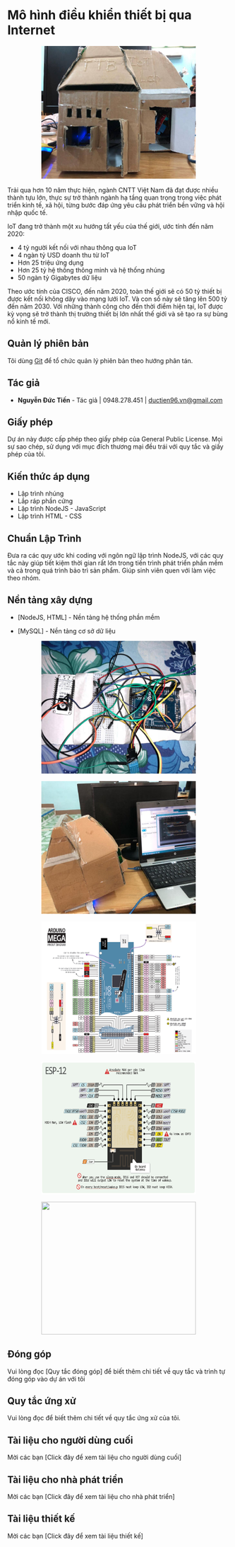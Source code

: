 ﻿# Mô hình điều khiển thiết bị qua Internet
<p align="center">
  <img width="350" height="300" src="https://github.com/ductienpq/Arduino-IOT-Automation-With-ESP8266/blob/master/img/25466065_1982541112018579_1109909483_n.jpg">
</p>                

Trải qua hơn 10 năm thực hiện, ngành CNTT Việt Nam đã đạt được nhiều thành tựu lớn, thực sự trở thành ngành hạ tầng quan trọng trong việc phát triển kinh tế, xã hội, từng bước đáp ứng yêu cầu phát triển bền vững và hội nhập quốc tế.

IoT đang trở thành một xu hướng tất yếu của thế giới, ước tính đến năm 2020:
* 4 tỷ người kết nối với nhau thông qua IoT
* 4 ngàn tỷ USD doanh thu từ IoT
* Hơn 25 triệu ứng dụng
* Hơn 25 tỷ hệ thống thông minh và hệ thống nhúng
* 50 ngàn tỷ Gigabytes dữ liệu

Theo ước tính của CISCO, đến năm 2020, toàn thế giới sẽ có 50 tỷ thiết bị được kết nối không dây vào mạng lưới IoT. Và con số này sẽ tăng lên 500 tỷ đến năm 2030. Với những thành công cho đến thời điểm hiện tại, IoT được kỳ vọng sẽ trở thành thị trường thiết bị lớn nhất thế giới và sẽ tạo ra sự bùng nổ kinh tế mới.

## Quản lý phiên bản

Tôi dùng [Git](https://git-scm.com/) để tổ chức quản lý phiên bản theo hướng phân tán.

## Tác giả

* **Nguyễn Đức Tiến** - Tác giả | 0948.278.451 | ductien96.vn@gmail.com 

## Giấy phép

Dự án này được cấp phép theo giấy phép của General Public License. Mọi sự sao chép, sử dụng với mục đích thương mại đều trái với quy tắc và giấy phép của tôi.


## Kiến thức áp dụng

* Lập trình nhúng
* Lắp ráp phần cứng
* Lập trình NodeJS - JavaScript
* Lập trình HTML - CSS

## Chuẩn Lập Trình

Đưa ra các quy ước khi coding với ngôn ngữ lập trình NodeJS, với các quy tắc này giúp tiết kiệm thời gian rất lớn trong tiến trình phát triển phần mềm và cả trong quá trình bảo trì sản phẩm. Giúp sinh viên quen với làm việc theo nhóm.

## Nền tảng xây dựng

* [NodeJS, HTML] - Nền tảng hệ thống phần mềm

* [MySQL] - Nền tảng cơ sở dữ liệu

<p align="center">
  <img width="350" height="300" src="https://github.com/ductienpq/Arduino-IOT-Automation-With-ESP8266/blob/master/img/25463691_1982541342018556_594235573_n.jpg">
</p>   
<p align="center">
  <img width="350" height="300" src="https://github.com/ductienpq/Arduino-IOT-Automation-With-ESP8266/blob/master/img/25488738_1982541165351907_1181785861_n.jpg">
</p>   
<p align="center">
  <img width="350" height="300" src="https://github.com/ductienpq/Arduino-IOT-Automation-With-ESP8266/blob/master/img/arduino-mega-pinout-diagram.png">
</p>   
<p align="center">
  <img width="350" height="300" src="https://github.com/ductienpq/Arduino-IOT-Automation-With-ESP8266/blob/master/img/esp12e-pinout.png">
</p>   
<p align="center">
  <img width="350" height="300" src="25463865_1982541182018572_1687145598_n">
</p>   

## Đóng góp

Vui lòng đọc [Quy tắc đóng góp] để biết thêm chi tiết về quy tắc và trình tự đóng góp vào dự án với tôi

## Quy tắc ứng xử

Vui lòng đọc để biết thêm chi tiết về quy tắc ứng xử của tôi.

## Tài liệu cho người dùng cuối

Mời các bạn [Click đây để xem tài liệu cho người dùng cuối]

## Tài liệu cho nhà phát triển
Mời các bạn [Click đây để xem tài liệu cho nhà phát triển]

## Tài liệu thiết kế
Mời các bạn [Click đây để xem tài liệu thiết kế]